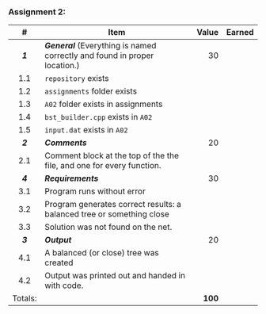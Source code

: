 ### Assignment 2:
|    #    | Item                                                                        |   Value | Earned |
| :-----: | --------------------------------------------------------------------------- | ------: | -----: |
| ***1*** | ***General*** (Everything is named correctly and found in proper location.) |      30 |        |
|   1.1   | `repository`  exists                                                        |         |        |
|   1.2   | `assignments` folder exists                                                 |         |        |
|   1.3   | `A02` folder exists in assignments                                          |         |        |
|   1.4   | `bst_builder.cpp` exists in `A02`                                           |         |        |
|   1.5   | `input.dat` exists in `A02`                                                 |         |        |
| ***2*** | ***Comments***                                                              |      20 |        |
|   2.1   | Comment block at the top of the the file, and one for every function.       |         |        |
| ***4*** | ***Requirements***                                                          |      30 |        |
|   3.1   | Program runs without error                                                  |         |        |
|   3.2   | Program generates correct results: a balanced tree or something close       |         |        |
|   3.3   | Solution was not found on the net.                                          |         |        |
| ***3*** | ***Output***                                                                |      20 |        |
|   4.1   | A balanced (or close) tree was created                                      |         |        |
|   4.2   | Output was printed out and handed in with code.                             |         |        |
| Totals: |                                                                             | **100** |        |


